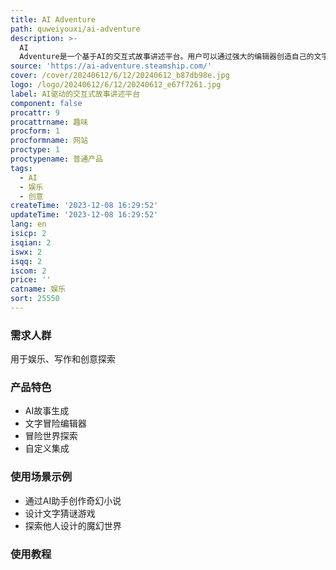 ```yaml
---
title: AI Adventure
path: quweiyouxi/ai-adventure
description: >-
  AI
  Adventure是一个基于AI的交互式故事讲述平台。用户可以通过强大的编辑器创造自己的文字冒险,也可以体验别人设计的任务和传奇故事。平台采用开源模式,支持用户自定义和扩展。
source: 'https://ai-adventure.steamship.com/'
cover: /cover/20240612/6/12/20240612_b87db98e.jpg
logo: /logo/20240612/6/12/20240612_e67f7261.jpg
label: AI驱动的交互式故事讲述平台
component: false
procattr: 9
procattrname: 趣味
procform: 1
procformname: 网站
proctype: 1
proctypename: 普通产品
tags:
  - AI
  - 娱乐
  - 创意
createTime: '2023-12-08 16:29:52'
updateTime: '2023-12-08 16:29:52'
lang: en
isicp: 2
isqian: 2
iswx: 2
isqq: 2
iscom: 2
price: ''
catname: 娱乐
sort: 25550
---
```




### 需求人群
用于娱乐、写作和创意探索

### 产品特色
- AI故事生成
- 文字冒险编辑器
- 冒险世界探索
- 自定义集成

### 使用场景示例
- 通过AI助手创作奇幻小说
- 设计文字猜谜游戏
- 探索他人设计的魔幻世界

### 使用教程


  
